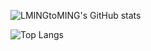 ![LMINGtoMING's GitHub stats](https://github-readme-stats.vercel.app/api?username=MINGtoMING&show_icons=true&theme=radical)

![Top Langs](https://github-readme-stats.vercel.app/api/top-langs/?username=MINGtoMING&hide_progress=true)
